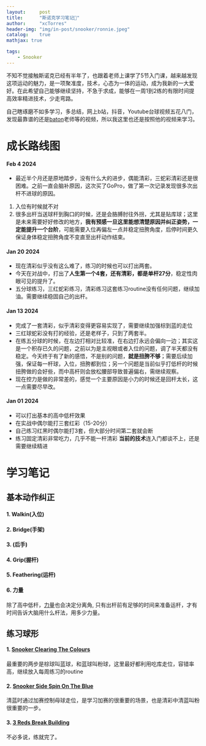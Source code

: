 ```yaml
---
layout:     post
title:      "斯诺克学习笔记🎱"
author:     "xcTorres"
header-img: "img/in-post/snooker/ronnie.jpeg"
catalog:    true
mathjax: true

tags:
    - Snooker
---  
```


不知不觉接触斯诺克已经有半年了，也跟着老师上课学了5节入门课，越来越发现这项运动的魅力，是一项聚准度，技术，心态为一体的运动，成为我新的一大爱好。在此希望自己能够继续坚持，不急于求成，能够在一周1到2练的有限时间提高效率精进技术，少走弯路。

自己瞎琢磨不如多学习，多总结，网上b站，抖音，Youtube台球视频五花八门，发现最靠谱的还是[baton](https://www.bartonsnooker.co.uk/)老师等的视频，所以我这里也还是按照他的视频来学习。

# 成长路线图
#### Feb 4 2024
- 最近半个月还是原地踏步，没有什么大的进步，偶能清彩，三蛇彩清彩还是很困难。之前一直会脑补原因，这次买了GoPro，做了第一次记录发现很多次出杆不进球的原因。
1. 入位有时候就不对
2. 很多出杆当送球杆到胸口的时候，还是会胳膊肘往外拐，尤其是贴库球；这里是未来需要好好修改的地方，**我有预感一旦这里能想清楚原因并纠正姿势，一定能提升一个台阶**，可能需要入位再偏左一点并稳定扭胯角度，后停时间更久保证身体稳定扭胯角度不变直至出杆动作结束。

#### Jan 20 2024
- 现在清彩似乎没有这么难了，练习的时候也可以打出两套。
- 今天在对战中，打出了**人生第一个4套，还有清彩，都是单杆27分**，稳定性肉眼可见的提升了。
- 五分球练习，三红蛇彩练习，清彩练习这套练习routine没有任何问题，继续加油。需要继续稳固自己的出杆。  

#### Jan 13 2024
- 完成了一套清彩，似乎清彩变得更容易实现了，需要继续加强棕到蓝的走位
- 三红球蛇彩没有打的经验，还是老样子，只到了两套半。
- 在练五分球的时候，在左边打相对比较准，在右边打永远会偏向一边；其实这是一个积存已久的问题，之前以为是主视眼或者入位的问题，调了半天都没有稳定。今天终于有了新的感悟，不是别的问题，**就是扭胯不够**；需要后续加强，保证每一杆球，入位，扭胯都到位；另一个问题是当前似乎打低杆的时候扭胯做的会好些，而中高杆则会放松腰部导致普遍偏右，需继续观察。
- 现在控力是做的非常差的，感觉一个主要原因是小力的时候还是回杆太长，这一点需要尽早改。

#### Jan 01 2024
- 可以打出基本的高中低杆效果
- 在实战中偶尔能打三套红彩（15-20分）
- 自己练习红黑时偶尔能打3套，但大部分时间第二套就会断
- 练习固定清彩非常吃力，几乎不能一杆清彩
**当前的技术**连入门都谈不上，还是需要继续精进

# 学习笔记
## 基本动作纠正
#### 1. Walkin(入位)
#### 2. Bridge(手架)
#### 3. (后手)
#### 4. Grip(握杆)
#### 5. Feathering(运杆)
#### 6. 力量  
除了高中低杆，[力量]([https://www.youtube.com/watch?v=RrUyLmGbzlk&t=21s])也会决定分离角, 只有出杆前有足够的时间来准备运杆，才有时间告诉大脑用什么杆法，用多少力量。

## 练习球形
#### 1. [Snooker Clearing The Colours](https://www.youtube.com/watch?v=BnLJ2znIFh4)
最重要的两步是棕球叫蓝球，和蓝球叫粉球，这里最好都利用吃库走位，容错率高，继续放入每周练习的routine
#### 2. [Snooker Side Spin On The Blue](https://www.youtube.com/watch?v=HYFmkCzJZ7A&t=2s)
清蓝时通过加赛控制母球走位，是学习加赛的很重要的场景，也是清彩中清蓝叫粉很重要的一步。
#### 3. [3 Reds Break Building](https://www.youtube.com/watch?v=I5nkzi55xbs)
不必多说，练就完了。






